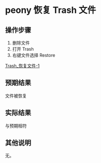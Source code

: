 # peony 恢复 Trash 文件

## 操作步骤

1. 删除文件
2. 打开 Trash
3. 右键文件选择 Restore

[Trash_恢复文件-1](./img/Trash_恢复文件-1.png)

## 预期结果
文件被恢复
## 实际结果
与预期相符
## 其他说明
无。
